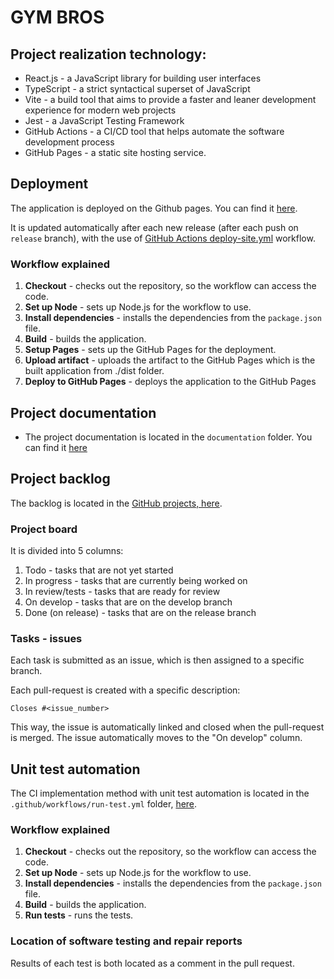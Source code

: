 # GYM BROS

## Project realization technology:

- React.js - a JavaScript library for building user interfaces
- TypeScript - a strict syntactical superset of JavaScript
- Vite - a build tool that aims to provide a faster and leaner development experience for modern web projects
- Jest - a JavaScript Testing Framework
- GitHub Actions - a CI/CD tool that helps automate the software development process
- GitHub Pages - a static site hosting service.

## Deployment

The application is deployed on the Github pages. You can find it [here](https://iis-zpi.github.io/ZPI2023_IO1_GYM_BROS/). 

It is updated automatically after each new release (after each push on `release` branch), with the use of [GitHub Actions deploy-site.yml](https://github.com/IIS-ZPI/ZPI2023_IO1_GYM_BROS/blob/develop/.github/workflows/deploy-site.yml) workflow.

### Workflow explained

1. **Checkout** - checks out the repository, so the workflow can access the code.
2. **Set up Node** - sets up Node.js for the workflow to use.
3. **Install dependencies** - installs the dependencies from the `package.json` file.
4. **Build** - builds the application.
5. **Setup Pages** - sets up the GitHub Pages for the deployment. 
6. **Upload artifact** - uploads the artifact to the GitHub Pages which is the built application from ./dist folder.
7. **Deploy to GitHub Pages** - deploys the application to the GitHub Pages

## Project documentation

-   The project documentation is located in the `documentation` folder. You can find it [here](https://github.com/IIS-ZPI/ZPI2023_IO1_GYM_BROS/blob/develop/documentation/)

## Project backlog

The backlog is located in the [GitHub projects, here](https://github.com/orgs/IIS-ZPI/projects/20/views/1).

### Project board

It is divided into 5 columns:
1. Todo - tasks that are not yet started
2. In progress - tasks that are currently being worked on
3. In review/tests - tasks that are ready for review
4. On develop - tasks that are on the develop branch
5. Done (on release) - tasks that are on the release branch

### Tasks - issues

Each task is submitted as an issue, which is then assigned to a specific branch.

Each pull-request is created with a specific description:

```
Closes #<issue_number>
```
This way, the issue is automatically linked and closed when the pull-request is merged. The issue automatically moves to the "On develop" column.

## Unit test automation

The CI implementation method with unit test automation is located in the `.github/workflows/run-test.yml` folder, [here](https://github.com/IIS-ZPI/ZPI2023_IO1_GYM_BROS/tree/develop/.github/workflows/run-test.yml).

### Workflow explained

1. **Checkout** - checks out the repository, so the workflow can access the code.
2. **Set up Node** - sets up Node.js for the workflow to use.
3. **Install dependencies** - installs the dependencies from the `package.json` file.
4. **Build** - builds the application.
5. **Run tests** - runs the tests.


### Location of software testing and repair reports

Results of each test is both located as a comment in the pull request.
